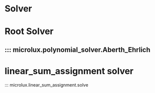 # Solver

# Root Solver
::: microlux.polynomial_solver.Aberth_Ehrlich
---
# linear_sum_assignment solver
::: microlux.linear_sum_assignment.solve
        